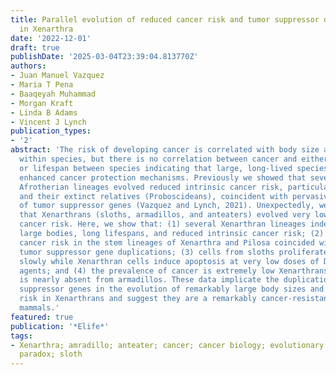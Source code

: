 ```yaml
---
title: Parallel evolution of reduced cancer risk and tumor suppressor duplications
  in Xenarthra
date: '2022-12-01'
draft: true
publishDate: '2025-03-04T23:39:04.813770Z'
authors:
- Juan Manuel Vazquez
- Maria T Pena
- Baaqeyah Muhammad
- Morgan Kraft
- Linda B Adams
- Vincent J Lynch
publication_types:
- '2'
abstract: 'The risk of developing cancer is correlated with body size and lifespan
  within species, but there is no correlation between cancer and either body size
  or lifespan between species indicating that large, long-lived species have evolved
  enhanced cancer protection mechanisms. Previously we showed that several large bodied
  Afrotherian lineages evolved reduced intrinsic cancer risk, particularly elephants
  and their extinct relatives (Proboscideans), coincident with pervasive duplication
  of tumor suppressor genes (Vazquez and Lynch, 2021). Unexpectedly, we also found
  that Xenarthrans (sloths, armadillos, and anteaters) evolved very low intrinsic
  cancer risk. Here, we show that: (1) several Xenarthran lineages independently evolved
  large bodies, long lifespans, and reduced intrinsic cancer risk; (2) the reduced
  cancer risk in the stem lineages of Xenarthra and Pilosa coincided with bursts of
  tumor suppressor gene duplications; (3) cells from sloths proliferate extremely
  slowly while Xenarthran cells induce apoptosis at very low doses of DNA damaging
  agents; and (4) the prevalence of cancer is extremely low Xenarthrans, and cancer
  is nearly absent from armadillos. These data implicate the duplication of tumor
  suppressor genes in the evolution of remarkably large body sizes and decreased cancer
  risk in Xenarthrans and suggest they are a remarkably cancer-resistant group of
  mammals.'
featured: true
publication: '*Elife*'
tags:
- Xenarthra; amradillo; anteater; cancer; cancer biology; evolutionary biology; peto's
  paradox; sloth
---
```


